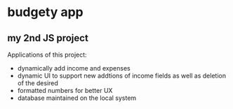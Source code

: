 # budgety app
## my 2nd JS project
Applications of this project:
- dynamically add income and expenses
- dynamic UI to support new addtions of income fields as well as deletion of the desired
- formatted numbers for better UX
- database maintained on the local system
